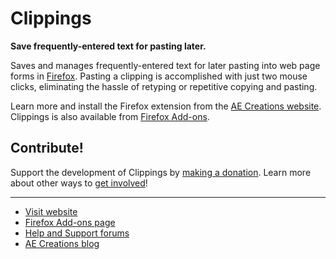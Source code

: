 # Clippings
**Save frequently-entered text for pasting later.**

Saves and manages frequently-entered text for later pasting into web page forms in [Firefox](https://www.mozilla.org/en-US/firefox/). Pasting a clipping is accomplished with just two mouse clicks, eliminating the hassle of retyping or repetitive copying and pasting.

Learn more and install the Firefox extension from the [AE Creations website](https://aecreations.sourceforge.io/clippings/). Clippings is also available from [Firefox Add-ons](https://addons.mozilla.org/en-US/firefox/addon/clippings/).

## Contribute!

Support the development of Clippings by [making a donation](https://aecreations.sourceforge.io/clippings/donate.php).  Learn more about other ways to [get involved](https://aecreations.sourceforge.io/clippings/contribute.php)!

---

* [Visit website](https://aecreations.sourceforge.io/clippings/index.php)
* [Firefox Add-ons page](https://addons.mozilla.org/en-US/firefox/addon/clippings/)
* [Help and Support forums](https://groups.google.com/d/forum/aecreations-help)
* [AE Creations blog](https://aecreations.blogspot.com/)
